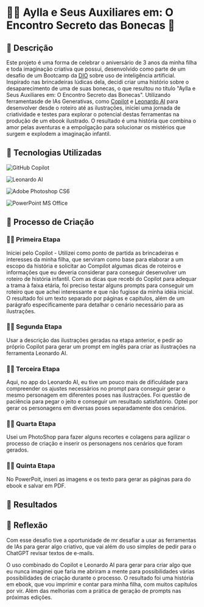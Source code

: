 # 📕👶 Aylla e Seus Auxiliares em: O Encontro Secreto das Bonecas 🎎

## 📒 Descrição
 Este projeto é uma forma de celebrar o aniversário de 3 anos da minha filha e toda imaginação criativa que possui, desenvolvido como parte de um desafio de um Bootcamp da [DIO](https://www.dio.me/bootcamp/microsoft-copilot-ai) sobre uso de inteligência artificial. Inspirado nas brincadeiras lúdicas dela, decidi criar uma histório sobre o desaparecimento de uma de suas bonecas, o que resultou no título "Aylla e Seus Auxiliares em: O Encontro Secreto das Bonecas". Utilizando ferramentasde de IAs Generativas, como [Copilot](https://copilot.microsoft.com/) e [Leonardo AI](app.leonardo.ai) para desenvolver desde o roteiro até as ilustrações, iniciei uma jornada de criatividade e testes para explorar o potencial destas ferramentas na produção de um ebook ilustrado. O resultado é uma história que combina o amor pelas aventuras e a empolgação para solucionar os mistérios que surgem e explodem a imaginação infantil.

## 🤖 Tecnologias Utilizadas

![GitHub Copilot](https://img.shields.io/badge/Powered%20by-GitHub%20Copilot-blue?logo=github)

![Leonardo AI](https://img.shields.io/badge/Leonardo%20AI-powered-blue?logo=data:image/png;base64,<base64-encoded-image>)

![Adobe Photoshop CS6](https://img.shields.io/badge/Adobe%20Photoshop%20CS6-used-blue?logo=adobephotoshop&logoColor=white)

![PowerPoint MS Office](https://img.shields.io/badge/PowerPoint%20MS%20Office-used-orange?logo=microsoftpowerpoint&logoColor=white)


## 🧐 Processo de Criação
 
### 👨‍💻 Primeira Etapa
 Iniciei pelo Copilot - Utilizei como ponto de partida as brincadeiras e interesses da minha filha, que serviram como base para elaborar a um escopo da história e solicitar ao Compilot algumas dicas de roteiros e informações que eu deveria considerar para conseguir desenvolver um roteiro de história infantil. Com as dicas que recebi do Copilot para adequar a trama à faixa etária, foi preciso testar alguns prompts para conseguir um roteiro que que achei interessante e que não fugisse da minha idéia inicial. O resultado foi um texto separado por páginas e capitulos, além de um parágrafo especificamente para detalhar o cenário necessário para as ilustrações.   

### 👨‍💻 Segunda Etapa 
 Usar a descrição das ilustrações geradas na etapa anterior, e pedir ao próprio Copilot para gerar um prompt em inglês para criar as ilustrações na ferramenta Leonardo AI. 

### 👨‍💻 Terceira Etapa
 Aqui, no app do Leonardo AI, eu tive um pouco mais de dificuldade para compreender os ajustes necessários no prompt para conseguir gerar o mesmo personagem em diferentes poses nas ilustrações. Foi questão de paciência para pegar o jeito e conseguir um resultado satisfatório. Optei por gerar os personagens em diversas poses separadamente dos cenários. 

### 👨‍💻 Quarta Etapa
 Usei um PhotoShop para fazer alguns recortes e colagens para agilizar o processo de criação e inserir os personagens nos cenários que foram gerados. 

### 👨‍💻 Quinta Etapa
 No PowerPoit, inseri as imagens e os texto para gerar as páginas para do ebook e salvar em PDF.
 
## 🚀 Resultados


## 💭 Reflexão 
Com esse desafio tive a oportunidade de mr desafiar a usar as ferramentas de IAs para gerar algo criativo, que vai além do uso simples de pedir para o ChatGPT revisar textos de e-mails. 

O uso combinado do Copilot e Leonardo AI para gerar para criar algo que eu nunca imaginei que faria me abriram a mente para possibilidades várias possibilidades de criação durante o processo. O resultado foi uma história em ebook, que vou imprimir e contar para minha filha, com muitos capitulos por vir.  Além das melhorias com a prática de geração de prompts nas próximas edições.
